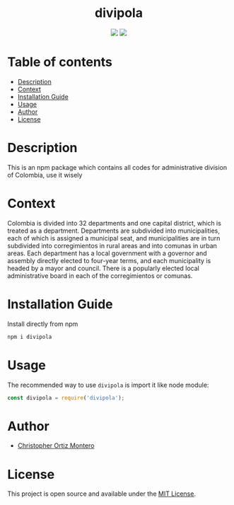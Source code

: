 <h1 align="center"> divipola</h1>

<p align="center">
<img src="https://img.shields.io/npm/v/divipola">
<img src="https://img.shields.io/npm/l/divipola">
</p>

# Table of contents

- [Description](#description)
- [Context](#context)
- [Installation Guide](#installation-guide)
- [Usage](#usage)
- [Author](#author)
- [License](#license)

# Description

This is an npm package which contains all codes for administrative division of Colombia, use it wisely

# Context

Colombia is divided into 32 departments and one capital district, which is treated as a department. Departments are subdivided into municipalities, each of which is assigned a municipal seat, and municipalities are in turn subdivided into corregimientos in rural areas and into comunas in urban areas. Each department has a local government with a governor and assembly directly elected to four-year terms, and each municipality is headed by a mayor and council. There is a popularly elected local administrative board in each of the corregimientos or comunas.

# Installation Guide

Install directly from npm

```bash
npm i divipola
```

# Usage

The recommended way to use `divipola` is import it like node module:

```javascript
const divipola = require('divipola');
```

# Author

- [Christopher Ortiz Montero](https://github.com/christophermontero)

# License

This project is open source and available under the [MIT License](LICENSE).
